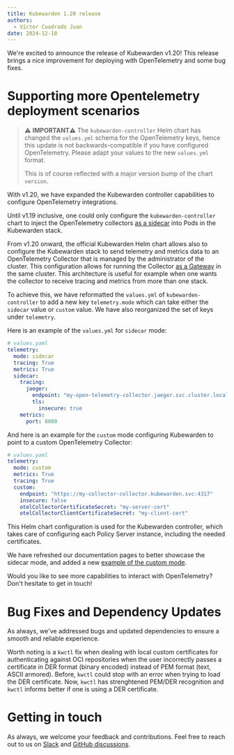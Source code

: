 ```yaml
---
title: Kubewarden 1.20 release
authors:
  - Víctor Cuadrado Juan
date: 2024-12-18
---
```


We're excited to announce the release of Kubewarden v1.20! This release brings
a nice improvement for deploying with OpenTelemetry and some bug fixes.

# Supporting more Opentelemetry deployment scenarios

> ⚠️ **IMPORTANT**⚠️
> The `kubewarden-controller` Helm chart has changed the `values.yml` schema
> for the OpenTelemetry keys, hence this update is not backwards-compatible if
> you have configured OpenTelemetry. Please adapt your values to the new
> `values.yml` format.
>
> This is of course reflected with a major version bump of the chart `version`.

With v1.20, we have expanded the Kubewarden controller capabilities to
configure OpenTelemetry integrations.

Until v1.19 inclusive, one could only configure the `kubewarden-controller` chart to
inject the OpenTelemetry collectors [as a
sidecar](https://opentelemetry.io/docs/collector/architecture/#a-nameopentelemetry-agentarunning-as-an-agent)
into Pods in the Kubewarden stack.

From v1.20 onward, the official Kubewarden Helm chart allows also to
configure the Kubewarden stack to send telemetry and metrics data
to an OpenTelemetry Collector that is managed by the administrator of the
cluster. This
configuration allows for running the Collector [as a Gateway](https://opentelemetry.io/docs/collector/architecture/#a-nameopentelemetry-collectorarunning-as-a-gateway)
in the same cluster. This architecture is useful for example when one wants the
collector to receive tracing and metrics from more than one stack.

To achieve this, we have reformatted the `values.yml` of `kubewarden-controller` to
add a new key `telemetry.mode` which can take either the `sidecar` value or
`custom` value. We have also reorganized the set of keys under `telemetry`.

Here is an example of the `values.yml` for `sidecar` mode:

```yaml
# values.yaml
telemetry:
  mode: sidecar
  tracing: True
  metrics: True
  sidecar:
    tracing:
      jaeger:
        endpoint: "my-open-telemetry-collector.jaeger.svc.cluster.local:4317"
        tls:
          insecure: true
    metrics:
      port: 8080
```

And here is an example for the `custom` mode configuring Kubewarden to point to
a custom OpenTelemetry Collector:

```yaml
# values.yaml
telemetry:
  mode: custom
  metrics: True
  tracing: True
  custom:
    endpoint: "https://my-collector-collector.kubewarden.svc:4317"
    insecure: false
    otelCollectorCertificateSecret: "my-server-cert"
    otelCollectorClientCertificateSecret: "my-client-cert"
```

This Helm chart configuration is used for the Kubewarden controller, which takes
care of configuring each Policy Server instance, including the needed certificates.

We have refreshed our documentation pages to better showcase the sidecar mode,
and added a new [example of the custom mode](https://docs.kubewarden.io/howtos/telemetry/custom-otel-collector).

Would you like to see more capabilities to interact with OpenTelemetry? Don't hesitate
to get in touch!

# Bug Fixes and Dependency Updates

As always, we've addressed bugs and updated dependencies to ensure a smooth and
reliable experience.

Worth noting is a `kwctl` fix when dealing with local custom certificates for
authenticating against OCI repositories when the user incorrectly passes a
certificate in DER format (binary encoded) instead of PEM format (text, ASCII
armored). Before, `kwctl` could stop with an error when trying to load the DER
certificate. Now, `kwctl` has strenghtened PEM/DER recognition and `kwctl`
informs better if one is using a DER certificate.

# Getting in touch

As always, we welcome your feedback and contributions. Feel free to reach out
to us on [Slack](https://kubernetes.slack.com/?redir=%2Fmessages%2Fkubewarden)
and [GitHub discussions](https://github.com/orgs/kubewarden/discussions).
